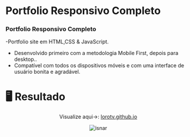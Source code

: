 # Portfolio Responsivo Completo
### Portfolio Responsivo Completo

-Portfolio site em HTML,CSS & JavaScript.
- Desenvolvido primeiro com a metodologia Mobile First, depois para desktop..
- Compatível com todos os dispositivos móveis e com uma interface de usuário bonita e agradável.

# 🖥️ Resultado


<div align="center">
  <p>Visualize aqui->: <a href="https://lorotv.github.io/">lorotv.github.io</a></p>
<img alt="isnar" src=".png">
</div>
